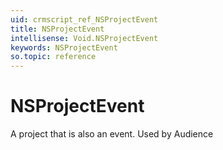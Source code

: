 ```yaml
---
uid: crmscript_ref_NSProjectEvent
title: NSProjectEvent
intellisense: Void.NSProjectEvent
keywords: NSProjectEvent
so.topic: reference
---
```


# NSProjectEvent

A project that is also an event. Used by Audience
